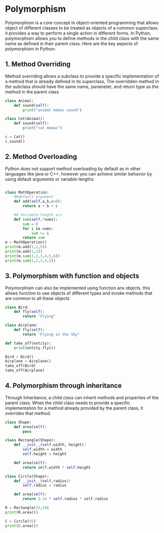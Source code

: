 # Polymorphism

Polymorphism is a core concept in object-oriented programming that allows object of different classes to be treated as objects of a common superclass. it provides a way to perform a single action in different forms. In Python, polymorphism allows you to define methods in the child class with the same name as defined in their parent class. Here are the key aspects of polymorphism in Python:

## 1. Method Overriding

Method overriding allows a subclass to provide a specific implementation of a method that is already defined in its superclass, The overridden method in the subclass should have the same name, parameter, and return type as the method in the parent class

```python
class Animal:
    def sound(self):
        print("animal makes sound")

class Cat(Animal):
    def sound(self):
        print("cat meows")

c = Cat()
c.sound()
```

## 2. Method Overloading

Python does not support method overloading by default as in other languages like java or C++, however you can achieve similar behavior by using default arguments or variable-lengths

```python

class MathOperation:
    ##default argument
    def add(self,a,b,c=0):
        return a + b + c

    ## Variable-length ars
    def sum(self,*nums):
        sum = 0
        for i in nums:
            sum += i
        return sum
m = MathOperation()
print(m.add(1,2,5))
print(m.add(1,2))
print(m.sum(1,2,3,4,5,6))
print(m.sum(1,2,3,4,5))
```

## 3. Polymorphism with function and objects

Polymorphism can also be implemented using function ans objects. this allows function to use objects of different types and invoke methods that are common to all these objects

```python
class Bird:
    def fly(self):
        return "Flying"

class Airplane:
    def fly(self):
        return "Flying in the Sky"

def take_off(entity):
    print(entity.fly())

Bird = Bird()
Airplane = Airplane()
take_off(Bird)
take_off(Airplane)
```

## 4. Polymorphism through inheritance

Through Inheritance, a child class can inherit methods and properties of the parent class. When the child class needs to provide a specific implementation for a method already provided by the parent class, it overrides that method.

```python
class Shape:
    def area(self):
        pass

class Rectangle(Shape):
    def __init__(self,width, height):
        self.width = width
        self.height = height

    def area(self):
        return self.width * self.height

class Circle(Shape):
    def __init__(self,radius):
        self.radius = radius

    def area(self):
        return 3.14 * self.radius * self.radius

R = Rectangle(32,54)
print(R.area())

C = Circle(45)
print(C.area())
```
